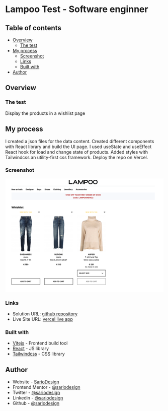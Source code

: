 # Lampoo Test - Software enginner

## Table of contents

- [Overview](#overview)
  - [The test](#the-test)
- [My process](#my-process)
  - [Screenshot](#screenshot)
  - [Links](#links) 
  - [Built with](#built-with)
- [Author](#author)

## Overview

### The test

Display the products in a wishlist page

## My process
I created a json files for the data content.
Created different components with React library and build the UI page.
I used useState and useEffect React hook for load and change state of products.
Added styles with Tailwindcss an utility-first css framework.
Deploy the repo on Vercel.

### Screenshot

![](./screenshot.png)

### Links

- Solution URL: [github repository](https://github.com/sariodesign/lampoo-test)
- Live Site URL: [vercel live app](https://lampoo-test.vercel.app/)

### Built with

- [Vitejs](https://vitejs.dev/) - Frontend build tool
- [React](https://react.dev/) - JS library
- [Tailwindcss](https://tailwindcss.com/) - CSS library

## Author

- Website - [SarioDesign](https://www.sariodesign.it)
- Frontend Mentor - [@sariodesign](https://www.frontendmentor.io/profile/sariodesign)
- Twitter - [@sariodesign](https://www.twitter.com/sariodesign)
- Linkedin - [@sariodesign](https://www.linkedin.com/in/sariodesign/)
- Github - [@sariodesign](https://github.com/sariodesign)
